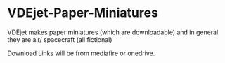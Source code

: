 VDEjet-Paper-Miniatures
=======================

VDEjet makes paper miniatures (which are downloadable) and in general they are air/ spacecraft (all fictional)


Download Links will be from mediafire or onedrive.
